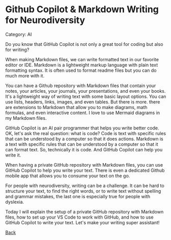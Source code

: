 # Github Copilot & Markdown Writing for Neurodiversity

Category: AI

Do you know that GitHub Copilot is not only a great tool for coding but also for writing?

When making Markdown files, we can write formatted text in our favorite editor or IDE. Markdown is a lightweight markup language with plain text formatting syntax. It is often used to format readme files but you can do much more with it.

You can have a Github repository with Markdown files that contain your notes, your articles, your journals, your presentations, and even your books. It's a lightweight way of writing text with some basic layout options. You can use lists, headers, links, images, and even tables. But there is more. there are extensions to Markdown that allow you to make diagrams, math formulas, and even interactive content. I love to use Mermaid diagrams in my Markdown files.

GitHub Copilot is an AI pair programmer that helps you write better code. OK, let's ask the real question: what is code? Code is text with specific rules that can be understood by a computer so that it does actions. Markdown is a text with specific rules that can be understood by a computer so that it can format text. So, technically it is code. And GitHub Copilot can help you write it.

When having a private GitHub repository with Markdown files, you can use GitHub Copilot to help you write your text. There is even a dedicated Github mobile app that allows you to consume your text on the go.

For people with neurodiversity, writing can be a challenge. It can be hard to structure your text, to find the right words, or to write text without spelling and grammar mistakes, the last one is especially true for people with dyslexia. 

Today I will explain the setup of a private GitHub repository with Markdown files, how to set up your VS Code to work with GitHub, and how to use GitHub Copilot to write your text. Let's make your writing super assistant!

[Back](AI.md)
